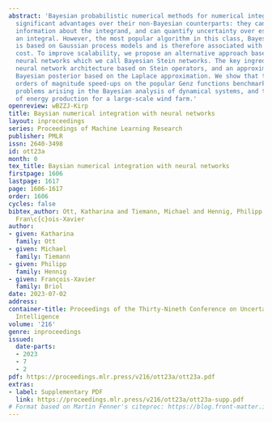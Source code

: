 ```yaml
---
abstract: 'Bayesian probabilistic numerical methods for numerical integration offer
  significant advantages over their non-Bayesian counterparts: they can encode prior
  information about the integrand, and can quantify uncertainty over estimates of
  an integral. However, the most popular algorithm in this class, Bayesian quadrature,
  is based on Gaussian process models and is therefore associated with a high computational
  cost. To improve scalability, we propose an alternative approach based on Bayesian
  neural networks which we call Bayesian Stein networks. The key ingredients are a
  neural network architecture based on Stein operators, and an approximation of the
  Bayesian posterior based on the Laplace approximation. We show that this leads to
  orders of magnitude speed-ups on the popular Genz functions benchmark, and on challenging
  problems arising in the Bayesian analysis of dynamical systems, and the prediction
  of energy production for a large-scale wind farm.'
openreview: wBZZJ-Kirp
title: Baysian numerical integration with neural networks
layout: inproceedings
series: Proceedings of Machine Learning Research
publisher: PMLR
issn: 2640-3498
id: ott23a
month: 0
tex_title: Baysian numerical integration with neural networks
firstpage: 1606
lastpage: 1617
page: 1606-1617
order: 1606
cycles: false
bibtex_author: Ott, Katharina and Tiemann, Michael and Hennig, Philipp and Briol,
  Fran\c{c}ois-Xavier
author:
- given: Katharina
  family: Ott
- given: Michael
  family: Tiemann
- given: Philipp
  family: Hennig
- given: François-Xavier
  family: Briol
date: 2023-07-02
address:
container-title: Proceedings of the Thirty-Nineth Conference on Uncertainty in Artificial
  Intelligence
volume: '216'
genre: inproceedings
issued:
  date-parts:
  - 2023
  - 7
  - 2
pdf: https://proceedings.mlr.press/v216/ott23a/ott23a.pdf
extras:
- label: Supplementary PDF
  link: https://proceedings.mlr.press/v216/ott23a/ott23a-supp.pdf
# Format based on Martin Fenner's citeproc: https://blog.front-matter.io/posts/citeproc-yaml-for-bibliographies/
---
```

